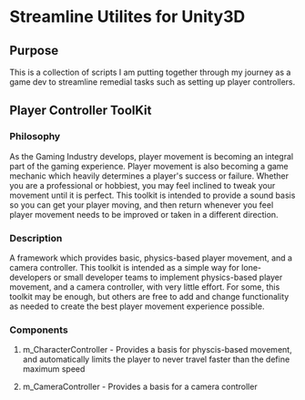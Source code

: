 # Streamline Utilites for Unity3D

## Purpose
This is a collection of scripts I am putting together through my journey as a game dev to streamline remedial tasks such as setting up player controllers.

## Player Controller ToolKit

### Philosophy
As the Gaming Industry develops, player movement is becoming an integral part of the gaming experience. Player movement is also becoming a game mechanic which heavily determines a player's success or failure. Whether you are a professional or hobbiest, you may feel inclined to tweak your movement until it is perfect. This toolkit is intended to provide a sound basis so you can get your player moving, and then return whenever you feel player movement needs to be improved or taken in a different direction.

### Description
A framework which provides basic, physics-based player movement, and a camera controller. This toolkit is intended as a simple way for lone-developers or small developer teams to implement physics-based player movement, and a camera controller, with very little effort. For some, this toolkit may be enough, but others are free to add and change functionality as needed to create the best player movement experience possible.

### Components
1. m_CharacterController - Provides a basis for physcis-based movement, and automatically limits the player to never travel faster than the define maximum speed

2. m_CameraController - Provides a basis for a camera controller

